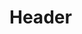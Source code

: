 <!-- TITLE: New Moon Slash -->
<!-- SUBTITLE: A quick katana swing that deals damage to your opponent, with a chance to stun them. -->

# Header